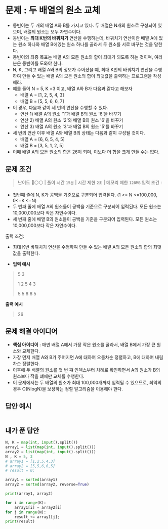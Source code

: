 # 문제 : 두 배열의 원소 교체

- 동빈이는 두 개의 배열 A와 B를 가지고 있다. 두 배열은 N개의 원소로 구성되어 있으며, 배열의 원소는 모두 자연수이다.
- 동빈이는 **최대 K번의 바꿔치기** 연산을 수행하는데, 바꿔치기 연산이란 배열 A에 있는 원소 하나와 배열 B에있는 원소 하나를 골라서 두 원소를 서로 바꾸는 것을 말한다.
- 동빈이의 최종 목표는 배열 A의 모든 원소의 합이 최대가 되도록 하는 것이며, 여러분은 동빈이를 도와야 한다.
- N, K, 그리고 배열 A와 B의 정보가 주어졌을 떄, 최대 K번의 바꿔치기 연산을 수행하여 만들 수 있는 배열 A의 모든 원소의 합이 최댓값을 출력하는 프로그램을 작성해라.
- 예를 들어 N = 5, K =3 이고, 배열 A와 B가 다음과 같다고 해보자
  - 배열 A = [1, 2, 5, 4, 3]
  - 배열 B = [5, 5, 6, 6, 7]
- 이 경우, 다음과 같이 세 번의 연산을 수행할 수 있다.
  - 연산 1) 배열 A의 원소 '1'과 배열 B의 원소 '6'을 바꾸기
  - 연산 2) 배열 A의 원소 '2'와 배열 B의 원소 '6'을 바꾸기
  - 연산 3) 배열 A의 원소 '3'과 배열 B의 원소 '5'를 바꾸기
- 세 번의 연산 이후 배열 A와 배열 B의 상태는 다음과 같이 구성될 것이다.
  - 배열 A = [6, 6, 5, 4, 5]
  - 배열 B = [3, 5, 1, 2, 5]
- 이때 배열 A의 모든 원소의 합은 26이 되며, 이보다 더 합을 크게 만들 수는 없다.

## 문제 조건

> 난이도 🔴⚪⚪ | 풀이 시간 `15분` | 시간 제한 `2초` | 메모리 제한 `128MB`
> 입력 조건 :

- 첫번째 줄에 N, K가 공백을 기준으로 구분되어 입력된다. (1 <= N <=100,000, 0<=K <=N)
- 두 번째 줄에 배열 A의 원소들이 공백을 기준으로 구분되어 입력된다. 모든 원소는 10,000,000보다 작은 자연수이다.
- 세 번째 줄에 배열 B의 원소들이 공백을 기준을 구분되어 입력된다. 모든 원소는 10,000,000보다 작은 자연수이다.

출력 조건:

- 최대 K번 바꿔치기 연산을 수행하여 만들 수 있는 배열 A의 모든 원소의 합의 최댓값을 출력한다.

- **입력 예시**

> 5 3
>
> 1 2 5 4 3
>
> 5 5 6 6 5

**출력 예시**

> 26

## 문제 해결 아이디어
 - **핵심 아이디어** : 매번 배열 A에서 가장 작은 원소를 골라서, 배열 B에서 가장 큰 원소와 교체한다.
 - 가장 먼저 배열 A와 B가 주어지면 A에 대하여 오름차순 정렬하고, B에 대하여 내림차순 정렬한다.
 - 이후에 두 배열의 원소를 첫 번 쨰 인덱스부터 차례로 확인하면서 A의 원소가 B의 원소보다 작을 떄에만 교체를 수행한다.
 - 이 문제에서는 두 배열의 원소가 최대 100,000개까지 입력될 수 있으므로, 최악의 경우 O(NlogN)을 보장하는 정렬 알고리즘을 이용해야 한다.
## 답안 예시

```py

```

## 내가 푼 답안

```py
N, K = map(int, input().split())
array1 = list(map(int, input().split()))
array2 = list(map(int, input().split()))
N , K = 5, 3
# array1 = [1,2,5,4,3]
# array2 = [5,5,6,6,5]
# result = 0;

array1 = sorted(array1)
array2 = sorted(array2, reverse=True)

print(array1, array2)

for i in range(K):
    array1[i] = array2[i]
for j in range(N):
    result += array1[j];
print(result)



```
